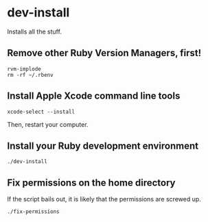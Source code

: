 # dev-install

Installs all the stuff.

## Remove other Ruby Version Managers, first!

```
rvm-implode
rm -rf ~/.rbenv
```

## Install Apple Xcode command line tools

```
xcode-select --install
```

Then, restart your computer.

## Install your Ruby development environment

```
./dev-install
```

## Fix permissions on the home directory

If the script bails out, it is likely that the permissions are screwed up.

```
./fix-permissions
```
